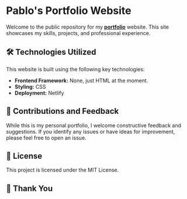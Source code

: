 # Pablo's Portfolio Website

Welcome to the public repository for my **[portfolio](https://pablolebed.dev)** website. This site showcases my skills, projects, and professional experience.

## 🛠️ Technologies Utilized

This website is built using the following key technologies:

* **Frontend Framework:** None, just HTML at the moment.
* **Styling:** CSS
* **Deployment:** Netlify

## 🤝 Contributions and Feedback

While this is my personal portfolio, I welcome constructive feedback and suggestions. If you identify any issues or have ideas for improvement, please feel free to open an issue.

## 📄 License

This project is licensed under the MIT License.

## 🙏 Thank You
